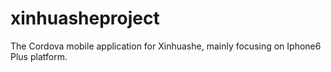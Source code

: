 # xinhuasheproject
The Cordova mobile application for Xinhuashe, mainly focusing on Iphone6 Plus platform.
